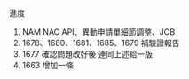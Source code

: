 進度

1. NAM NAC API、異動申請單細節調整、JOB
2. 1678、1680、1681、1685、1679 補驗證報告
3. 1677 確認問題改好後 連同上述給一版
4. 1663 增加一條
